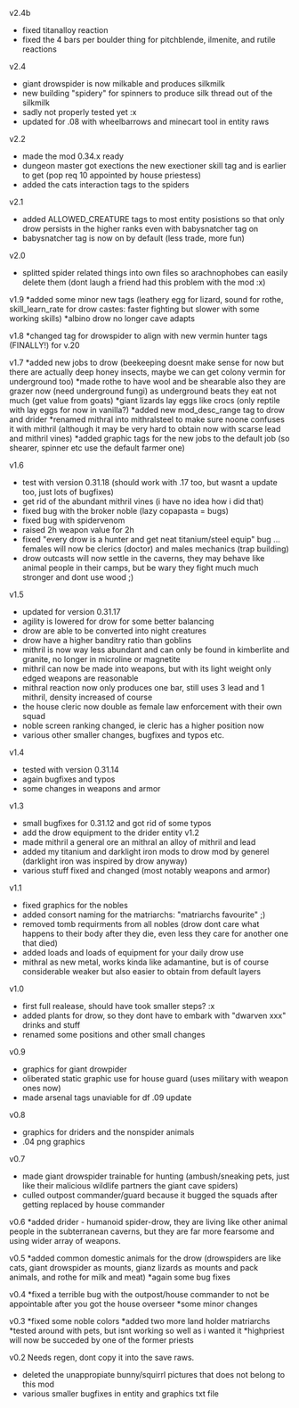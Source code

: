 v2.4b
* fixed titanalloy reaction
* fixed the 4 bars per boulder thing for pitchblende, ilmenite, and rutile reactions

v2.4
* giant drowspider is now milkable and produces silkmilk
* new building "spidery" for spinners to produce silk thread out of the silkmilk
* sadly not properly tested yet :x
* updated for .08 with wheelbarrows and minecart tool in entity raws

v2.2
* made the mod 0.34.x ready
* dungeon master got exections the new exectioner skill tag and is earlier to get (pop req 10 appointed by house priestess)
* added the cats interaction tags to the spiders

v2.1
* added ALLOWED_CREATURE tags to most entity posistions so that only drow persists in the higher ranks even with babysnatcher tag on
* babysnatcher tag is now on by default (less trade, more fun)

v2.0
* splitted spider related things into own files so arachnophobes can easily delete them (dont laugh a friend had this problem with the mod :x)

v1.9
*added some minor new tags (leathery egg for lizard, sound for rothe, skill_learn_rate for drow castes: faster fighting but slower with some working skills)
*albino drow no longer cave adapts

v1.8
*changed tag for drowspider to align with new vermin hunter tags (FINALLY!) for v.20

v1.7
*added new jobs to drow (beekeeping doesnt make sense for now but there are actually deep honey insects, maybe we can get colony vermin for underground too)
*made rothe to have wool and be shearable also they are grazer now (need underground fungi) as underground beats they eat not much (get value from goats)
*giant lizards lay eggs like crocs (only reptile with lay eggs for now in vanilla?)
*added new mod_desc_range tag to drow and drider
*renamed mithral into mithralsteel to make sure noone confuses it with mithril (although it may be very hard to obtain now with scarse lead and mithril vines)
*added graphic tags for the new jobs to the default job (so shearer, spinner etc use the default farmer one)

v1.6
* test with version 0.31.18 (should work with .17 too, but wasnt a update too, just lots of bugfixes)
* get rid of the abundant mithril vines (i have no idea how i did that)
* fixed bug with the broker noble (lazy copapasta = bugs)
* fixed bug with spidervenom
* raised 2h weapon value for 2h
* fixed "every drow is a hunter and get neat titanium/steel equip" bug ... females will now be clerics (doctor) and males mechanics (trap building)
* drow outcasts will now settle in the caverns, they may behave like animal people in their camps, but be wary they fight much much stronger and dont use wood ;)

v1.5
* updated for version 0.31.17
* agility is lowered for drow for some better balancing
* drow are able to be converted into night creatures
* drow have a higher banditry ratio than goblins
* mithril is now way less abundant and can only be found in kimberlite and granite, no longer in microline or magnetite
* mithril can now be made into weapons, but with its light weight only edged weapons are reasonable
* mithral reaction now only produces one bar, still uses 3 lead and 1 mithril, density increased of course
* the house cleric now double as female law enforcement with their own squad
* noble screen ranking changed, ie cleric has a higher position now
* various other smaller changes, bugfixes and typos etc.

v1.4
* tested with version 0.31.14
* again bugfixes and typos
* some changes in weapons and armor

v1.3
* small bugfixes for 0.31.12 and got rid of some typos
* add the drow equipment to the drider entity
v1.2
* made mithril a general ore an mithral an alloy of mithril and lead
* added my titanium and darklight iron mods to drow mod by generel (darklight iron was inspired by drow anyway)
* various stuff fixed and changed (most notably weapons and armor)

v1.1
* fixed graphics for the nobles
* added consort naming for the matriarchs: "matriarchs favourite" ;)
* removed tomb requirments from all nobles (drow dont care what happens to their body after they die, even less they care for another one that died)
* added loads and loads of equipment for your daily drow use
* mithral as new metal, works kinda like adamantine, but is of course considerable weaker but also easier to obtain from default layers

v1.0
* first full realease, should have took smaller steps? :x
* added plants for drow, so they dont have to embark with "dwarven xxx" drinks and stuff
* renamed some positions and other small changes

v0.9
* graphics for giant drowpider
* oliberated static graphic use for house guard (uses military with weapon ones now)
* made arsenal tags unaviable for df .09 update

v0.8
* graphics for driders and the nonspider animals
* .04 png graphics

v0.7
* made giant drowspider trainable for hunting (ambush/sneaking pets, just like their malicious wildlife partners the giant cave spiders)
* culled outpost commander/guard because it bugged the squads after getting replaced by house commander

v0.6
*added drider - humanoid spider-drow, they are living like other animal people in the subterranean caverns, but they are far more fearsome and using wider array of weapons.

v0.5
*added common domestic animals for the drow (drowspiders are like cats, giant drowspider as mounts, gianz lizards as mounts and pack animals, and rothe for milk and meat)
*again some bug fixes

v0.4
*fixed a terrible bug with the outpost/house commander to not be appointable after you got the house overseer
*some minor changes

v0.3
*fixed some noble colors
*added two more land holder matriarchs
*tested around with pets, but isnt working so well as i wanted it
*highpriest will now be succeded by one of the former priests

v0.2
Needs regen, dont copy it into the save raws.
* deleted the unappropiate bunny/squirrl pictures that does not belong to this mod
* various smaller bugfixes in entity and graphics txt file